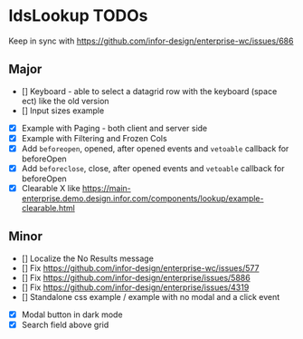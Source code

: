 # IdsLookup TODOs

Keep in sync with https://github.com/infor-design/enterprise-wc/issues/686

## Major

- [] Keyboard - able to select a datagrid row with the keyboard (space ect) like the old version
- [] Input sizes example
- [x] Example with Paging - both client and server side
- [x] Example with Filtering and Frozen Cols
- [x] Add `beforeopen`, opened, after opened events and `vetoable` callback for beforeOpen
- [x] Add `beforeclose`, close, after opened events and `vetoable` callback for beforeOpen
- [x] Clearable X like https://main-enterprise.demo.design.infor.com/components/lookup/example-clearable.html

## Minor

- [] Localize the No Results message
- [] Fix https://github.com/infor-design/enterprise-wc/issues/577
- [] Fix https://github.com/infor-design/enterprise/issues/5886
- [] Fix https://github.com/infor-design/enterprise/issues/4319
- [] Standalone css example / example with no modal and a click event
- [x] Modal button in dark mode
- [x] Search field above grid
